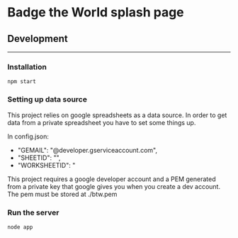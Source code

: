 # Badge the World splash page

## Development
-----

### Installation

`npm start`

### Setting up data source

This project relies on google spreadsheets as a data source. In order to get
data from a private spreadsheet you have to set some things up.

In config.json:

  - "GEMAIL": "<replace>@developer.gserviceaccount.com",
  - "SHEETID": "<replace with google sheet id>",
  - "WORKSHEETID": "<replace with worksheet id>

  This project requires a google developer account and a PEM generated from
  a private key that google gives you when you create a dev account.
  The pem must be stored at ./btw.pem

### Run the server

`node app`